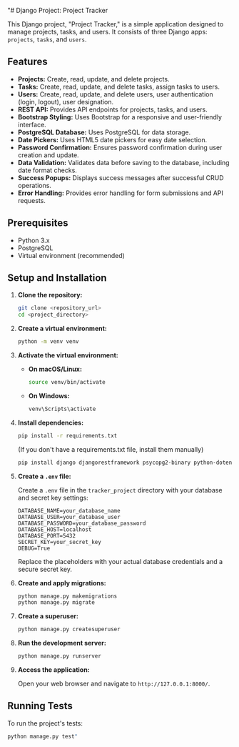 "# Django Project: Project Tracker

This Django project, "Project Tracker," is a simple application designed to manage projects, tasks, and users. It consists of three Django apps: `projects`, `tasks`, and `users`.

## Features

* **Projects:** Create, read, update, and delete projects.
* **Tasks:** Create, read, update, and delete tasks, assign tasks to users.
* **Users:** Create, read, update, and delete users, user authentication (login, logout), user designation.
* **REST API:** Provides API endpoints for projects, tasks, and users.
* **Bootstrap Styling:** Uses Bootstrap for a responsive and user-friendly interface.
* **PostgreSQL Database:** Uses PostgreSQL for data storage.
* **Date Pickers:** Uses HTML5 date pickers for easy date selection.
* **Password Confirmation:** Ensures password confirmation during user creation and update.
* **Data Validation:** Validates data before saving to the database, including date format checks.
* **Success Popups:** Displays success messages after successful CRUD operations.
* **Error Handling:** Provides error handling for form submissions and API requests.

## Prerequisites

* Python 3.x
* PostgreSQL
* Virtual environment (recommended)

## Setup and Installation

1.  **Clone the repository:**

    ```bash
    git clone <repository_url>
    cd <project_directory>
    ```

2.  **Create a virtual environment:**

    ```bash
    python -m venv venv
    ```

3.  **Activate the virtual environment:**

    * **On macOS/Linux:**

        ```bash
        source venv/bin/activate
        ```

    * **On Windows:**

        ```bash
        venv\Scripts\activate
        ```

4.  **Install dependencies:**

    ```bash
    pip install -r requirements.txt
    ```

    (If you don't have a requirements.txt file, install them manually)

    ```bash
    pip install django djangorestframework psycopg2-binary python-dotenv django-bootstrap5
    ```

5.  **Create a `.env` file:**

    Create a `.env` file in the `tracker_project` directory with your database and secret key settings:

    ```
    DATABASE_NAME=your_database_name
    DATABASE_USER=your_database_user
    DATABASE_PASSWORD=your_database_password
    DATABASE_HOST=localhost
    DATABASE_PORT=5432
    SECRET_KEY=your_secret_key
    DEBUG=True
    ```

    Replace the placeholders with your actual database credentials and a secure secret key.

6.  **Create and apply migrations:**

    ```bash
    python manage.py makemigrations
    python manage.py migrate
    ```

7.  **Create a superuser:**

    ```bash
    python manage.py createsuperuser
    ```

8.  **Run the development server:**

    ```bash
    python manage.py runserver
    ```

9.  **Access the application:**

    Open your web browser and navigate to `http://127.0.0.1:8000/`.

## Running Tests

To run the project's tests:

```bash
python manage.py test"
